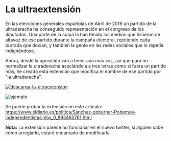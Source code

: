 La ultraextensión
==========

En las elecciones generales españolas de Abril de 2019 un partido de la ultraderecha ha conseguido representación en el congreso de los diputados. Una parte de la culpa la han tenido los medios que hicieron de altavoz de ese partido durante la campaña electoral, repitiendo cada burrada que decían, y también la gente en las redes sociales que lo repetía indignándose.

Ahora, desde la oposición van a tener aún más voz, así que para no normalizar la ultraderecha asociándola a tres letras como si fuera un partido más, he creado esta extensión que modifica el nombre de ese partido por "la ultraderecha".

[![descarga-la-ultraextension](https://user-images.githubusercontent.com/3023717/57073034-1908ec00-6ce0-11e9-9791-83c6669a64a6.png)](https://github.com/paucc/la-ultraextension/raw/master/Source.crx)

![ejemplo](https://user-images.githubusercontent.com/3023717/56891225-127a3a80-6a7c-11e9-9718-7bc3f35d0c8f.gif)

Se puede probar la extensión en este artículo: https://www.eldiario.es/politica/Sanchez-gobernar-Podemos-independentistas-Vox_0_893460761.html

**Nota:** La extensión parece no funcionar en el nuevo twitter, si alguien sabe cómo arreglarlo, estaré encantado de modificarla.
